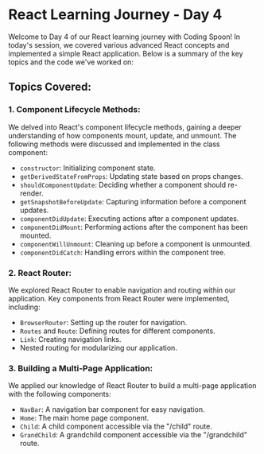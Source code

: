 # React Learning Journey - Day 4

Welcome to Day 4 of our React learning journey with Coding Spoon! In today's session, we covered various advanced React concepts and implemented a simple React application. Below is a summary of the key topics and the code we've worked on:

## Topics Covered:

### 1. Component Lifecycle Methods:

We delved into React's component lifecycle methods, gaining a deeper understanding of how components mount, update, and unmount. The following methods were discussed and implemented in the class component:

- `constructor`: Initializing component state.
- `getDerivedStateFromProps`: Updating state based on props changes.
- `shouldComponentUpdate`: Deciding whether a component should re-render.
- `getSnapshotBeforeUpdate`: Capturing information before a component updates.
- `componentDidUpdate`: Executing actions after a component updates.
- `componentDidMount`: Performing actions after the component has been mounted.
- `componentWillUnmount`: Cleaning up before a component is unmounted.
- `componentDidCatch`: Handling errors within the component tree.

### 2. React Router:

We explored React Router to enable navigation and routing within our application. Key components from React Router were implemented, including:

- `BrowserRouter`: Setting up the router for navigation.
- `Routes` and `Route`: Defining routes for different components.
- `Link`: Creating navigation links.
- Nested routing for modularizing our application.

### 3. Building a Multi-Page Application:

We applied our knowledge of React Router to build a multi-page application with the following components:

- `NavBar`: A navigation bar component for easy navigation.
- `Home`: The main home page component.
- `Child`: A child component accessible via the "/child" route.
- `GrandChild`: A grandchild component accessible via the "/grandchild" route.
